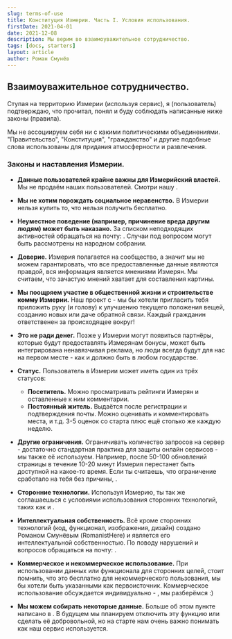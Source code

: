 ```yaml
---
slug: terms-of-use
title: Конституция Измерии. Часть I. Условия использования.
firstDate: 2021-04-01
date: 2021-12-08
description: Мы верим во взаимоуважительное сотрудничество.
tags: [docs, starters]
layout: article
author: Роман Смунёв
---
```


<script>
    import TextLink from "$lib/components/ui-elements/TextLink.svelte";
</script>

## Взаимоуважительное сотрудничество.
Ступая на территорию Измерии (используя сервис), я (пользователь) подтверждаю, что прочитал, понял и буду соблюдать написанные ниже законы (правила).

Мы не ассоциируем себя ни с какими политическими объединениями. "Правительство", "Конституция", "гражданство" и другие подобные слова использованы для придания атмосферности и развлечения.

### Законы и наставления Измерии.
- **Данные пользователей крайне важны для Измерийский властей.** Мы не продаём наших пользователей. Смотри нашу <TextLink href="../policy/" text="политику конфиденциальности" />.
- **Мы не хотим порождать социальное неравенство.** В Измерии нельзя купить то, что нельзя получить бесплатно.
- **Неуместное поведение (например, причинение вреда другим людям) может быть наказано.** За списком неподходящих активностей обращаться на почту: <TextLink href="mailto:support@measureland.org" text="support@measureland.org" />. Случаи под вопросом могут быть рассмотрены на народном собрании.
- **Доверие.** Измерия полагается на сообщество, а значит мы не можем гарантировать, что все предоставленные данные являются правдой, вся информация является мнениями Измерян. Мы считаем, что зачастую мнений хватает для составления картины.
- **Мы поощряем участие в общественной жизни и строительстве <s>комму</s> Измерии.** Наш проект с <TextLink href="https://github.com/RomanistHere/Measureland" blank={true} text="открытым исходным кодом" /> - мы бы хотели пригласить тебя приложить руку (и голову) к улучшению текущего положения вещей, созданию новых или даче обратной связи. Каждый гражданин ответственен за происходящее вокруг!
- **Это не ради денег.** Позже у Измерии могут появиться партнёры, которые будут предоставлять Измерянам бонусы, может быть интегрирована ненавязчивая реклама, но люди всегда будут для нас на первом месте - как и должно быть в любом государстве.
- **Статус.** Пользователь в Измерии может иметь один из трёх статусов:

    - **Посетитель.** Можно просматривать рейтинги Измерян и оставленные к ним комментарии.
    - **Постоянный житель.** Выдаётся после регистрации и подтверждения почты. Можно оценивать и комментировать места, <TextLink href="../../community/" text="голосовать за новые функции" /> и т.д. 3-5 оценок со старта плюс ещё столько же каждую неделю. 
- **Другие ограничения.** Ограничивать количество запросов на сервер - достаточно стандартная практика для защиты онлайн сервисов - мы также её используем. Например, после 50-100 обновлений страницы в течение 10-20 минут Измерия перестанет быть доступной на какое-то время. Если ты считаешь, что ограничение сработало на тебя без причины, <TextLink href="mailto:support@measureland.org" text="дай нам знать" />.
- **Сторонние технологии.** Используя Измерию, ты так же соглашаешься с условиями использования сторонних технологий, таких как <TextLink href="https://www.openstreetmap.org/" blank={true} text="OpenStreetMap" /> и <TextLink href="https://leafletjs.com/" blank={true} text="Leaflet" />.
- **Интеллектуальная собственность.** Всё кроме сторонних технологий (код, функционал, изображения, дизайн) создано Романом Смунёвым (RomanistHere) и является его интеллектуальной собственностью. По поводу нарушений и вопросов обращаться на почту: <TextLink href="mailto:support@measureland.org" text="support@measureland.org" />.
- **Коммерческое и некоммерческое использование.** При использовании данных или функционала для сторонних целей, стоит помнить, что это бесплатно для некоммерческого пользования, мы бы хотели быть указанными как первоисточник. Коммерческое использование обсуждается индивидуально - <TextLink href="mailto:support@measureland.org" text="напиши нам" />, мы разберёмся :)
- **Мы можем собирать некоторые данные.** Больше об этом пункте написано в <TextLink href="../policy/" text="нашей политике конфиденциальности" />. В будущем мы планируем отключить эту функцию или сделать её добровольной, но на старте нам очень важно понимать как наш сервис используется.
